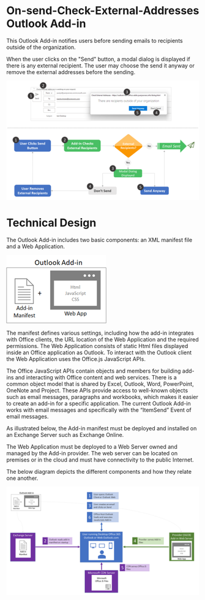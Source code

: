 # On-send-Check-External-Addresses Outlook Add-in
This Outlook Add-in notifies users before sending emails to recipients outside of the organization.

When the user clicks on the "Send" button, a modal dialog is displayed if there is any external recipient. The user may choose the send it anyway or remove the external addresses before the sending.

<img src="./documentation/Slide1.PNG" alt="flow"/>

<br />


# Technical Design
The Outlook Add-in includes two basic components: an XML manifest file and a Web Application.

<img src="./documentation/Picture1.png" alt="components"/>
<br />

The manifest defines various settings, including how the add-in integrates with Office clients, the URL location of the Web Application and the required permissions.
The Web Application consists of static Html files displayed inside an Office application as Outlook. To interact with the Outlook client the Web Application uses the Office.js JavaScript APIs.

The Office JavaScript APIs contain objects and members for building add-ins and interacting with Office content and web services. There is a common object model that is shared by Excel, Outlook, Word, PowerPoint, OneNote and Project. These APIs provide access to well-known objects such as email messages, paragraphs and workbooks, which makes it easier to create an add-in for a specific application.
The current Outlook Add-in works with email messages and specifically with the “ItemSend” Event of email messages.

As illustrated below, the Add-in manifest must be deployed and installed on an Exchange Server such as Exchange Online.

The Web Application must be deployed to a Web Server owned and managed by the Add-in provider. The web server can be located on premises or in the cloud and must have connectivity to the public Internet.

The below diagram depicts the different components and how they relate one another.

<img src="./documentation/Slide2.PNG" alt="technical design"/>
